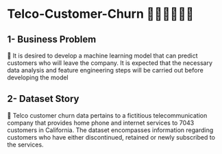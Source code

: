 # Telco-Customer-Churn 📲📡👨‍👩‍👧‍👦

## 1- Business Problem
📃 It is desired to develop a machine learning model that can predict customers who will leave the company. It is expected that the necessary data analysis and feature engineering steps will be carried out before developing the model

## 2- Dataset Story
🧮 Telco customer churn data pertains to a fictitious telecommunication company that provides home phone and internet services to 7043 customers in California. The dataset encompasses information regarding customers who have either discontinued, retained or newly subscribed to the services.

